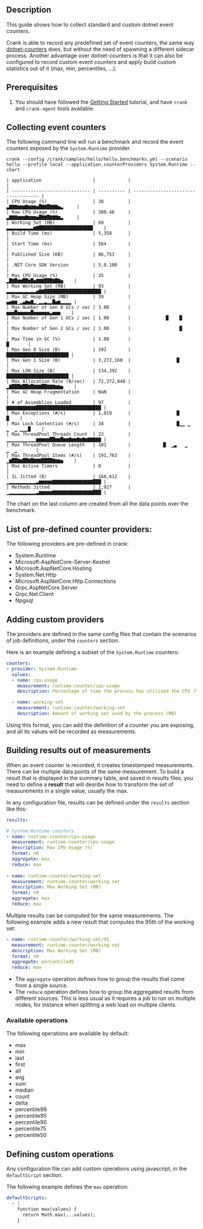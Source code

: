 ## Description

This guide shows how to collect standard and custom dotnet event counters.

Crank is able to record any predefined set of event counters, the same way [dotnet-counters](https://docs.microsoft.com/en-us/dotnet/core/diagnostics/dotnet-counters) does, but without the need of spawning a different sidecar process. Another advantage over dotnet-counters is that it can also be configured to record custom event counters and apply build custom statistics out of it (max, min, percentiles, ...).

## Prerequisites

1. You should have followed the [Getting Started](getting_started.md) tutorial, and have `crank` and `crank-agent` tools available.

## Collecting event counters

The following command line will run a benchmark and record the event counters exposed by the `System.Runtime` provider.

```
crank --config /crank/samples/hello/hello.benchmarks.yml --scenario hello --profile local --application.counterProviders System.Runtime --chart
```

```
| application                   |            |                                     |
| ----------------------------- | ---------- | ----------------------------------- |
| CPU Usage (%)                 | 38         |           ▃▇▇▇▆▆▆▇▆▆▆▅█▇▇█▇▇▇▅▃     |
| Raw CPU Usage (%)             | 300.46     |           ▃▇▇▇▆▆▆▇▆▆▆▅█▇▇█▇▇▇▆▃     |
| Working Set (MB)              | 89         | ▃▃▃▃▃▃▃▃▃▃▆▇████████████████████    |
| Build Time (ms)               | 5,358      |                                     |
| Start Time (ms)               | 564        |                                     |
| Published Size (KB)           | 86,753     |                                     |
| .NET Core SDK Version         | 5.0.100    |                                     |
| Max CPU Usage (%)             | 35         |            ▂█▇█▆▆██▆█▅▇▇▇███▇█▇▅    |
| Max Working Set (MB)          | 93         | ▃▃▃▃▃▃▃▃▃▃▃▅▇▇█████████████████████ |
| Max GC Heap Size (MB)         | 39         |            ▄▅▆▆▁▂▄▆▅▇▂▁▂▂▃▂▂█▅▆▂▂▂▂ |
| Max Number of Gen 0 GCs / sec | 3.00       |             ▅▅▅█▅▅▅▅▅█▅▅▅▅▅▅▃▅▅▅    |
| Max Number of Gen 1 GCs / sec | 1.00       |             █    █                  |
| Max Number of Gen 2 GCs / sec | 1.00       |                  █                  |
| Max Time in GC (%)            | 1.00       |                             █       |
| Max Gen 0 Size (B)            | 192        |             ███████████████████████ |
| Max Gen 1 Size (B)            | 3,272,160  |                 █                   |
| Max LOH Size (B)              | 134,392    |             ███████████████████████ |
| Max Allocation Rate (B/sec)   | 72,372,048 |            ▂▇███▇██▇█▇▇▇██▇▇▇▆▆▅    |
| Max GC Heap Fragmentation     | NaN        |                                     |
| # of Assemblies Loaded        | 97         | ▇▇▇▇▇▇▇▇▇▇▇████████████████████████ |
| Max Exceptions (#/s)          | 1,019      |                 █              █    |
| Max Lock Contention (#/s)     | 34         |                 █▁▁ ▁  ▁  ▁ ▁▁▁█    |
| Max ThreadPool Threads Count  | 23         | ▁▁▁▁▁▁▁▁▁▁▁▆▆▆▆▆██▆▆█▆▆▇▆▆▇▆▇▆▇▇▇▇▇ |
| Max ThreadPool Queue Length   | 101        |            █  ▁▃   ▁     ▁  ▁       |
| Max ThreadPool Items (#/s)    | 191,763    |            ▁▆██▇▆██▇█▇▇▇████▇▆▆▅    |
| Max Active Timers             | 0          |                                     |
| IL Jitted (B)                 | 168,412    | ▁▂▂▂▂▂▂▂▂▂▂▃▆▆▆▆▆▇▇▇▇▇▇▇▇▇▇▇▇▇▇▇███ |
| Methods Jitted                | 1,927      | ▁▂▂▂▂▂▂▂▂▂▂▃▆▆▆▆▆▇▇▇▇▇▇▇▇▇▇▇▇▇▇▇███ |
```

The chart on the last column are created from all the data points over the benchmark.

## List of pre-defined counter providers:

The following providers are pre-defined in crank:

- System.Runtime
- Microsoft-AspNetCore-Server-Kestrel
- Microsoft.AspNetCore.Hosting
- System.Net.Http
- Microsoft.AspNetCore.Http.Connections
- Grpc.AspNetCore.Server
- Grpc.Net.Client
- Npgsql

## Adding custom providers

The providers are defined in the same config files that contain the scenarios of job definitions, under the `counters` section.

Here is an example defining a subset of the `System.Runtime` counters:

```yml
counters:
- provider: System.Runtime
  values: 
  - name: cpu-usage
    measurement: runtime-counter/cpu-usage
    description: Percentage of time the process has utilized the CPU (%)

  - name: working-set
    measurement: runtime-counter/working-set
    description: Amount of working set used by the process (MB)
```

Using this format, you can add the definition of a counter you are exposing, and all its values will be recorded as measurements.

## Building results out of measurements

When an event counter is recorded, it creates timestamped measurements. There can be multiple data points of the same measurement. To build a result that is displayed in the summary table, and saved in results files, you need to define a __result__ that will desribe how to transform the set of measurements in a single value, usually the max.

In any configuration file, results can be defined under the `results` section like this:

```yml
results:

# System.Runtime counters
- name: runtime-counter/cpu-usage
  measurement: runtime-counter/cpu-usage
  description: Max CPU Usage (%)
  format: n0
  aggregate: max
  reduce: max
  
- name: runtime-counter/working-set
  measurement: runtime-counter/working-set
  description: Max Working Set (MB)
  format: n0
  aggregate: max
  reduce: max
```

Multiple results can be computed for the same measurements. The following example adds a new result that computes the 95th of the working set:

```yml
- name: runtime-counter/working-set/95
  measurement: runtime-counter/working-set
  description: Max Working Set (MB)
  format: n0
  aggregate: percentile95
  reduce: max
```

- The `aggregate` operation defines how to group the results that come from a single source.
- The  `reduce` operation defines how to group the aggregated results from different sources. This is less usual as it requires a job to run on multiple nodes, for instance when splitting a web load on multiple clients.

### Available operations

The following operations are available by default:

- max
- min
- last
- first
- all
- avg
- sum
- median
- count
- delta
- percentile99
- percentile95
- percentile90
- percentile75
- percentile50

## Defining custom operations

Any configuration file can add custom operations using javascript, in the `defaultScript` section.

The following example defines the `max` operation:

```yml
defaultScripts:
  - |
    function max(values) {
      return Math.max(...values);
    }
```
